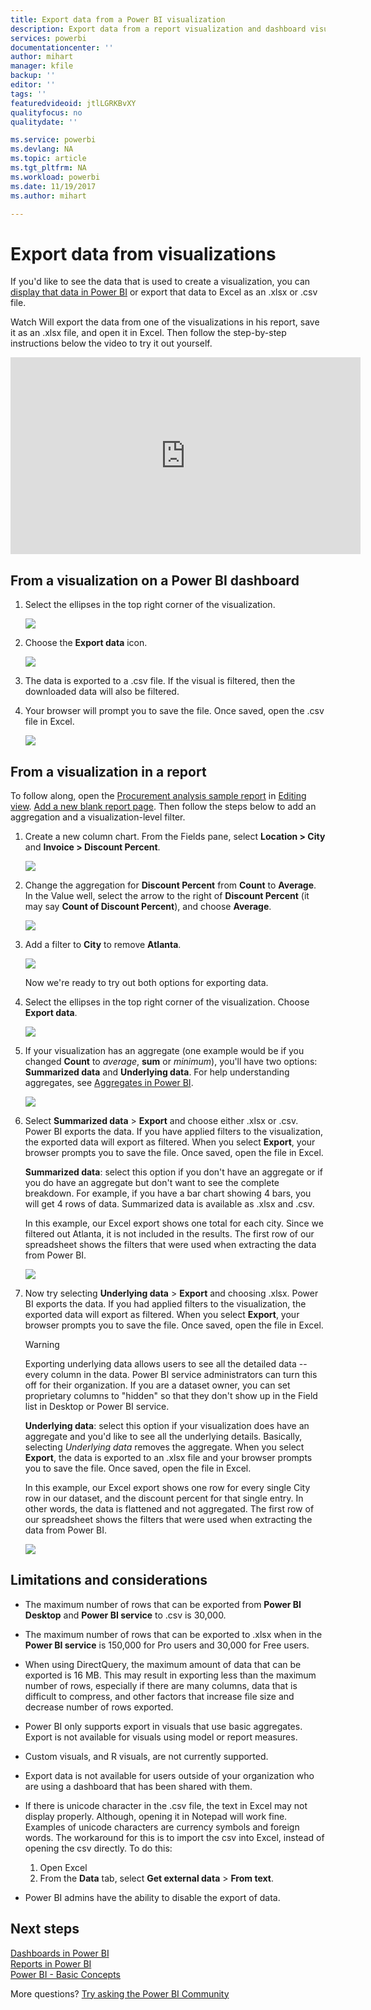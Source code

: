```yaml
---
title: Export data from a Power BI visualization
description: Export data from a report visualization and dashboard visualization and view it in Excel.
services: powerbi
documentationcenter: ''
author: mihart
manager: kfile
backup: ''
editor: ''
tags: ''
featuredvideoid: jtlLGRKBvXY
qualityfocus: no
qualitydate: ''

ms.service: powerbi
ms.devlang: NA
ms.topic: article
ms.tgt_pltfrm: NA
ms.workload: powerbi
ms.date: 11/19/2017
ms.author: mihart

---
```

# Export data from visualizations
If you'd like to see the data that is used to create a visualization, you can [display that data in Power BI](service-reports-show-data.md) or export that data to Excel as an .xlsx or .csv file.   

Watch Will export the data from one of the visualizations in his report, save it as an .xlsx file, and open it in Excel. Then follow the step-by-step instructions below the video to try it out yourself.

<iframe width="560" height="315" src="https://www.youtube.com/embed/KjheMTGjDXw" frameborder="0" allowfullscreen></iframe>

## From a visualization on a Power BI dashboard
1. Select the ellipses in the top right corner of the visualization.
   
    ![](media/power-bi-visualization-export-data/pbi-export-tile3.png)
2. Choose the  **Export data** icon.
   
    ![](media/power-bi-visualization-export-data/pbi_export_dash.png)
3. The data is exported to a .csv file. If the visual is filtered, then the downloaded data will also be filtered.
4. Your browser will prompt you to save the file.  Once saved, open the .csv file in Excel.
   
    ![](media/power-bi-visualization-export-data/pbi-export-to-excel.png)

## From a visualization in a report
To follow along, open the [Procurement analysis sample report](sample-procurement.md) in [Editing view](service-reading-view-and-editing-view.md). [Add a new blank report page](power-bi-report-add-page.md). Then follow the steps below to add an aggregation and a visualization-level filter.

1. Create a new column chart.  From the Fields pane, select **Location > City** and **Invoice > Discount Percent**.   
   
    ![](media/power-bi-visualization-export-data/power-bi-export-data3.png)
2. Change the aggregation for **Discount Percent** from **Count** to **Average**. In the Value well, select the arrow to the right of **Discount Percent** (it may say **Count of Discount Percent**), and choose **Average**.
   
    ![](media/power-bi-visualization-export-data/power-bi-export-data6.png)
3. Add a filter to **City** to remove **Atlanta**.
   
   ![](media/power-bi-visualization-export-data/power-bi-export-data4.png)
   
   Now we're ready to try out both options for exporting data.
4. Select the ellipses in the top right corner of the visualization. Choose  **Export data**.
   
   ![](media/power-bi-visualization-export-data/power-bi-export-data2.png)
5. If your visualization has an aggregate (one example would be if you changed **Count** to *average*, **sum** or *minimum*),  you'll have two options: **Summarized data** and **Underlying data**. For help understanding aggregates, see [Aggregates in Power BI](service-aggregates.md).
   
    ![](media/power-bi-visualization-export-data/power-bi-export-data5.png)
6. Select **Summarized data** > **Export** and choose either .xlsx or .csv. Power BI exports the data.  If you have applied filters to the visualization, the exported data will export as filtered. When you select  **Export**, your browser prompts you to save the file. Once saved, open the file in Excel.
   
   **Summarized data**: select this option if you don't have an aggregate or if you do have an aggregate but don't want to see the complete breakdown. For example, if you have a bar chart showing 4 bars, you will get 4 rows of data. Summarized data is available as .xlsx and .csv.
   
   In this example, our Excel export shows one total for each city. Since we filtered out Atlanta, it is not included in the results.  The first row of our spreadsheet shows the filters that were used when extracting the data from Power BI.
   
   ![](media/power-bi-visualization-export-data/power-bi-export-data7.png)
7. Now try selecting **Underlying data** > **Export** and choosing .xlsx. Power BI exports the data. If you had applied filters to the visualization, the exported data will export as filtered. When you select  **Export**, your browser prompts you to save the file. Once saved, open the file in Excel.
   
   >[!WARNING]
   >Exporting underlying data allows users to see all the detailed data -- every column in the data. Power BI service administrators can turn this off for their organization. If you are a dataset owner, you can set proprietary columns to "hidden" so that they don't show up in the Field list in Desktop or Power BI service.
   > 
   > 
   
   **Underlying data**: select this option if your visualization does have an aggregate and you'd like to see all the underlying details. Basically, selecting *Underlying data* removes the aggregate. When you select **Export**, the data is exported to an .xlsx file and your browser prompts you to save the file. Once saved, open the file in Excel.
   
   In this example, our Excel export shows one row for every single City row in our dataset, and the discount percent for that single entry. In other words, the data is flattened and not aggregated. The first row of our spreadsheet shows the filters that were used when extracting the data from Power BI.  
   
   ![](media/power-bi-visualization-export-data/power-bi-export-data8.png)

## Limitations and considerations
* The maximum number of rows that can be exported from **Power BI Desktop** and **Power BI service** to .csv is 30,000.
* The maximum number of rows that can be exported to .xlsx when in the **Power BI service** is 150,000 for Pro users and 30,000 for Free users.
* When using DirectQuery, the maximum amount of data that can be exported is 16 MB. This may result in exporting less than the maximum number of rows, especially if there are many columns, data that is difficult to compress, and other factors that increase file size and decrease number of rows exported.
* Power BI only supports export in visuals that use basic aggregates. Export is not available for visuals using model or report measures.
* Custom visuals, and R visuals, are not currently supported.
* Export data is not available for users outside of your organization who are using a dashboard that has been shared with them. 
* If there is unicode character in the .csv file, the text in Excel may not display properly. Although, opening it in Notepad will work fine. Examples of unicode characters are currency symbols and foreign words. The workaround for this is to import the csv into Excel, instead of opening the csv directly. To do this:
  
  1. Open Excel
  2. From the **Data** tab, select **Get external data** > **From text**.
* Power BI admins have the ability to disable the export of data.

## Next steps
[Dashboards in Power BI](service-dashboards.md)  
[Reports in Power BI](service-reports.md)  
[Power BI - Basic Concepts](service-basic-concepts.md)

More questions? [Try asking the Power BI Community](http://community.powerbi.com/)

